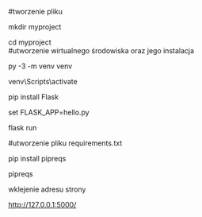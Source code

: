 

#tworzenie pliku

mkdir myproject 

cd myproject  
#utworzenie wirtualnego środowiska oraz jego instalacja

py -3 -m venv venv 

venv\Scripts\activate 

pip install Flask 

set FLASK_APP=hello.py 

flask run 

#utworzenie pliku requirements.txt 

pip install pipreqs 

pipreqs 

wklejenie adresu strony

http://127.0.0.1:5000/
